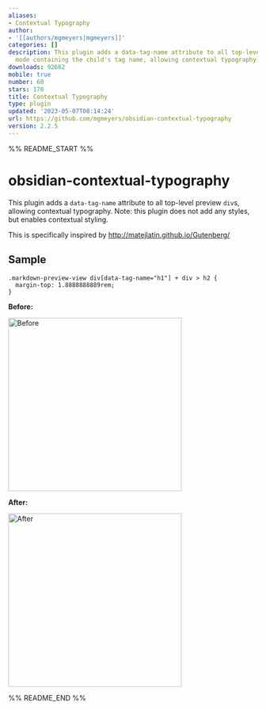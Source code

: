 ```yaml
---
aliases:
- Contextual Typography
author:
- '[[authors/mgmeyers|mgmeyers]]'
categories: []
description: This plugin adds a data-tag-name attribute to all top-level divs in preview
  mode containing the child's tag name, allowing contextual typography styling.
downloads: 92662
mobile: true
number: 60
stars: 170
title: Contextual Typography
type: plugin
updated: '2023-05-07T08:14:24'
url: https://github.com/mgmeyers/obsidian-contextual-typography
version: 2.2.5
---
```


%% README_START %%

# obsidian-contextual-typography

This plugin adds a `data-tag-name` attribute to all top-level preview `div`s, allowing contextual typography. Note: this plugin does not add any styles, but enables contextual styling.

This is specifically inspired by http://matejlatin.github.io/Gutenberg/

## Sample

```
.markdown-preview-view div[data-tag-name="h1"] + div > h2 {
  margin-top: 1.8888888889rem;
}
```

**Before:**

<img src="https://github.com/mgmeyers/obsidian-contextual-typography/raw/main/images/before.png" alt="Before" width="350" />

**After:**

<img src="https://github.com/mgmeyers/obsidian-contextual-typography/raw/main/images/after.png" alt="After" width="350" />

%% README_END %%